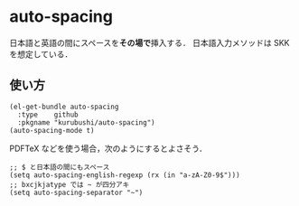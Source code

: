 # auto-spacing

日本語と英語の間にスペースを**その場で**挿入する．
日本語入力メソッドは SKK を想定している．


## 使い方

```elisp
(el-get-bundle auto-spacing
  :type    github
  :pkgname "kurubushi/auto-spacing")
(auto-spacing-mode t)
```

PDFTeX などを使う場合，次のようにするとよさそう．

```elisp
;; $ と日本語の間にもスペース
(setq auto-spacing-english-regexp (rx (in "a-zA-Z0-9$")))
;; bxcjkjatype では ~ が四分アキ
(setq auto-spacing-separator "~")
```
